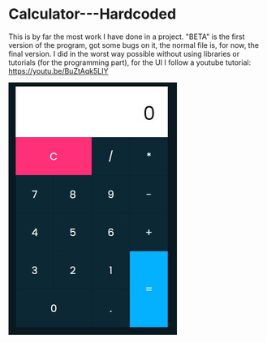 # Calculator---Hardcoded
This is by far the most work I have done in a project. "BETA" is the first version of the program, got some bugs on it, the normal file is, for now, the final version. I did in the worst way possible without using libraries or tutorials (for the programming part), for the UI I follow a youtube tutorial: https://youtu.be/BuZtAqk5LIY

![alt text](https://github.com/talesritz/Calculator---Hardcoded/blob/main/calc.JPG)

